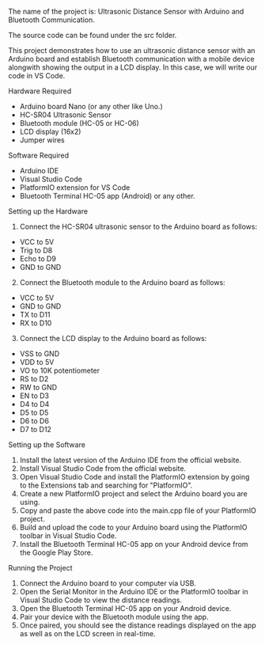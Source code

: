The name of the project is: Ultrasonic Distance Sensor with Arduino and Bluetooth Communication.

The source code can be found under the src folder.

This project demonstrates how to use an ultrasonic distance sensor with an Arduino board and establish Bluetooth communication with a mobile device alongwith showing the output in a LCD display. In this case, we will write our code in VS Code.

Hardware Required
* Arduino board Nano (or any other like Uno.)
* HC-SR04 Ultrasonic Sensor
* Bluetooth module (HC-05 or HC-06)
* LCD display (16x2)
* Jumper wires

Software Required
* Arduino IDE
* Visual Studio Code
* PlatformIO extension for VS Code
* Bluetooth Terminal HC-05 app (Android) or any other.

Setting up the Hardware
1. Connect the HC-SR04 ultrasonic sensor to the Arduino board as follows:
* VCC to 5V
* Trig to D8
* Echo to D9
* GND to GND
2. Connect the Bluetooth module to the Arduino board as follows:
* VCC to 5V
* GND to GND
* TX to D11
* RX to D10
3. Connect the LCD display to the Arduino board as follows:
* VSS to GND
* VDD to 5V
* VO to 10K potentiometer
* RS to D2
* RW to GND
* EN to D3
* D4 to D4
* D5 to D5
* D6 to D6
* D7 to D12

Setting up the Software
1. Install the latest version of the Arduino IDE from the official website.
2. Install Visual Studio Code from the official website.
3. Open Visual Studio Code and install the PlatformIO extension by going to the Extensions tab and searching for "PlatformIO".
4. Create a new PlatformIO project and select the Arduino board you are using.
5. Copy and paste the above code into the main.cpp file of your PlatformIO project.
6. Build and upload the code to your Arduino board using the PlatformIO toolbar in Visual Studio Code.
7. Install the Bluetooth Terminal HC-05 app on your Android device from the Google Play Store.

Running the Project
1. Connect the Arduino board to your computer via USB.
2. Open the Serial Monitor in the Arduino IDE or the PlatformIO toolbar in Visual Studio Code to view the distance readings.
3. Open the Bluetooth Terminal HC-05 app on your Android device.
4. Pair your device with the Bluetooth module using the app.
5. Once paired, you should see the distance readings displayed on the app as well as on the LCD screen in real-time.

